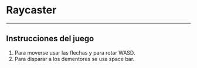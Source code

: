 # Raycaster
***

## Instrucciones del juego
1. Para moverse usar las flechas y para rotar WASD.
2. Para disparar a los dementores se usa space bar.
